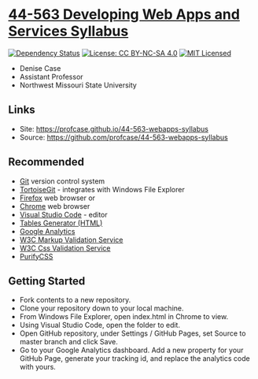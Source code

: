 # [44-563 Developing Web Apps and Services Syllabus](https://profcase.github.io/44-563-webapps-syllabus)

[![Dependency Status](https://img.shields.io/david/nodejs/nodejs.org.svg)](https://david-dm.org/nodejs/nodejs.org)
[![License: CC BY-NC-SA 4.0](https://img.shields.io/badge/License-CC%20BY--NC--SA%204.0-lightgrey.svg)](https://creativecommons.org/licenses/by-nc-sa/4.0/)
[![MIT Licensed](https://img.shields.io/badge/license-MIT-blue.svg)](LICENSE)

* Denise Case
* Assistant Professor
* Northwest Missouri State University

## Links

* Site: <https://profcase.github.io/44-563-webapps-syllabus>
* Source: <https://github.com/profcase/44-563-webapps-syllabus>

## Recommended

* [Git](https://git-scm.com/download/win) version control system
* [TortoiseGit](https://tortoisegit.org/) - integrates with Windows File Explorer
* [Firefox](https://www.mozilla.org/en-US/firefox/) web browser or
* [Chrome](https://www.google.com/chrome/) web browser
* [Visual Studio Code](https://code.visualstudio.com/) - editor
* [Tables Generator (HTML)](https://www.tablesgenerator.com/html_tables)
* [Google Analytics](https://analytics.google.com/analytics/web/)
* [W3C Markup Validation Service](https://validator.w3.org/)
* [W3C Css Validation Service](https://jigsaw.w3.org/css-validator/validator)
* [PurifyCSS](https://purifycss.online/)

## Getting Started

* Fork contents to a new repository.
* Clone your repository down to your local machine.
* From Windows File Explorer, open index.html in Chrome to view.
* Using Visual Studio Code, open the folder to edit.
* Open GitHub repository, under Settings / GitHub Pages, set Source to master branch and click Save.
* Go to your Google Analytics dashboard. Add a new property for your GitHub Page, generate your tracking id, and replace the analytics code with yours.  
